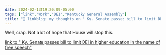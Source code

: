 ```yaml
---
date: 2024-02-13T19:20:09-05:00
tags: ["link","Work","DEI","Kentucky General Assembly"]
title: "🔗 linkblog: my thoughts on ' Ky. Senate passes bill to limit DEI in higher education in the name of free speech'"
---
```

Well, crap. Not a lot of hope that House will stop this.

[link to " Ky. Senate passes bill to limit DEI in higher education in the name of free speech"](https://www.lpm.org/news/2024-02-13/ky-senate-passes-bill-to-limit-dei-in-higher-education-in-the-name-of-free-speech)